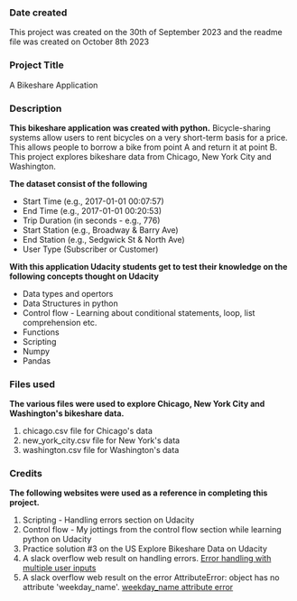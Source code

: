 ### Date created
This project was created on the 30th of September 2023 and the readme file was created on October 8th 2023

### Project Title
A Bikeshare Application

### Description
**This bikeshare application was created with python.**
Bicycle-sharing systems allow users to rent bicycles on a very short-term basis for a price. This allows people to borrow a bike from point A and return it at point B.
This project explores bikeshare data from Chicago, New York City and Washington.

**The dataset consist of the following**
* Start Time (e.g., 2017-01-01 00:07:57)
* End Time (e.g., 2017-01-01 00:20:53)
* Trip Duration (in seconds - e.g., 776)
* Start Station (e.g., Broadway & Barry Ave)
* End Station (e.g., Sedgwick St & North Ave)
* User Type (Subscriber or Customer)

**With this application Udacity students get to test their knowledge on the following concepts thought on Udacity**
* Data types and opertors
* Data Structures in python
* Control flow - Learning about conditional statements, loop, list comprehension etc.
* Functions
* Scripting
* Numpy
* Pandas

### Files used
**The various files were used to explore Chicago, New York City and Washington's bikeshare data.**
1. chicago.csv file for Chicago's  data
2. new_york_city.csv file for New York's data
3. washington.csv file for Washington's data

### Credits
**The following websites were used as a reference in completing this project.**
1. Scripting - Handling errors section on Udacity
2. Control flow - My jottings from the control flow section while learning python on Udacity
3. Practice solution #3 on the US Explore Bikeshare Data on Udacity
4. A slack overflow web result on handling errors. [Error handling with multiple user inputs](https://stackoverflow.com/questions/50144817/python-how-to-create-for-multiple-user-input-error-handling)
5. A slack overflow web result on the error AttributeError: object has no attribute 'weekday_name'. [weekday_name attribute error](https://stackoverflow.com/questions/60339049/weekday-name-from-a-pandas-dataframe-date-object)


